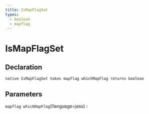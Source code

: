 ```yaml
---
title: IsMapFlagSet
types:
  - boolean
  - mapflag
---
```


# IsMapFlagSet

## Declaration

```jass
native IsMapFlagSet takes mapflag whichMapFlag returns boolean
```

## Parameters
`mapflag whichMapFlag`{!language=jass}
: 
